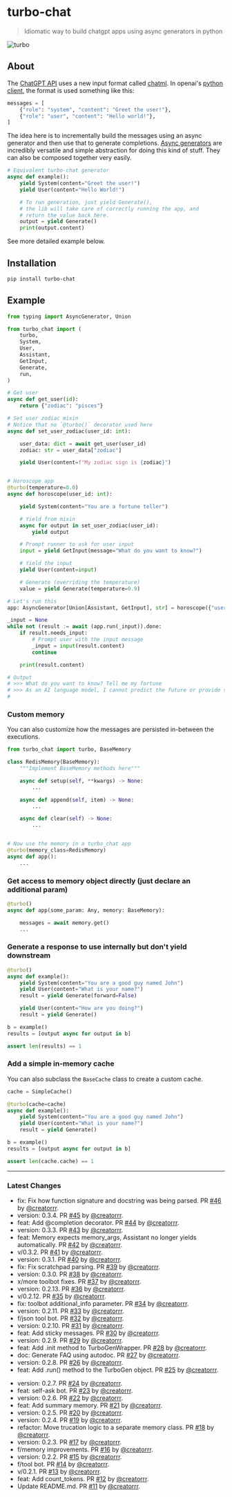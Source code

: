 # turbo-chat

> Idiomatic way to build chatgpt apps using async generators in python

![turbo](https://user-images.githubusercontent.com/931887/222912628-8662fad0-091f-4cb8-92f3-6cce287716e9.jpg)

## About

The [ChatGPT API](https://openai.com/blog/introducing-chatgpt-and-whisper-apis) uses a new input format called [chatml](https://github.com/openai/openai-python/blob/main/chatml.md). In openai's [python client](https://github.com/openai/openai-python/blob/main/chatml.md), the format is used something like this:

```python
messages = [
    {"role": "system", "content": "Greet the user!"},
    {"role": "user", "content": "Hello world!"},
]
```

The idea here is to incrementally build the messages using an async generator and then use that to generate completions. [Async generators](https://superfastpython.com/asynchronous-generators-in-python/) are incredibly versatile and simple abstraction for doing this kind of stuff. They can also be composed together very easily.

```python
# Equivalent turbo-chat generator
async def example():
    yield System(content="Greet the user!")
    yield User(content="Hello World!")

    # To run generation, just yield Generate(),
    # the lib will take care of correctly running the app, and
    # return the value back here.
    output = yield Generate()
    print(output.content)
```

See more detailed example below.

## Installation

```bash
pip install turbo-chat
```

## Example

```python
from typing import AsyncGenerator, Union

from turbo_chat import (
    turbo,
    System,
    User,
    Assistant,
    GetInput,
    Generate,
    run,
)

# Get user
async def get_user(id):
    return {"zodiac": "pisces"}

# Set user zodiac mixin
# Notice that no `@turbo()` decorator used here
async def set_user_zodiac(user_id: int):

    user_data: dict = await get_user(user_id)
    zodiac: str = user_data["zodiac"]

    yield User(content=f"My zodiac sign is {zodiac}")


# Horoscope app
@turbo(temperature=0.0)
async def horoscope(user_id: int):

    yield System(content="You are a fortune teller")

    # Yield from mixin
    async for output in set_user_zodiac(user_id):
        yield output

    # Prompt runner to ask for user input
    input = yield GetInput(message="What do you want to know?")

    # Yield the input
    yield User(content=input)

    # Generate (overriding the temperature)
    value = yield Generate(temperature=0.9)

# Let's run this
app: AsyncGenerator[Union[Assistant, GetInput], str] = horoscope({"user_id": 1})

_input = None
while not (result := await (app.run(_input)).done:
    if result.needs_input:
        # Prompt user with the input message
        _input = input(result.content)
        continue

    print(result.content)

# Output
# >>> What do you want to know? Tell me my fortune
# >>> As an AI language model, I cannot predict the future or provide supernatural fortune-telling. However, I can offer guidance and advice based on your current situation and past experiences. Is there anything specific you would like me to help you with?
#

```

### Custom memory

You can also customize how the messages are persisted in-between the executions.

```python
from turbo_chat import turbo, BaseMemory

class RedisMemory(BaseMemory):
    """Implement BaseMemory methods here"""

    async def setup(self, **kwargs) -> None:
        ...

    async def append(self, item) -> None:
        ...

    async def clear(self) -> None:
        ...


# Now use the memory in a turbo_chat app
@turbo(memory_class=RedisMemory)
async def app():
    ...
```

### Get access to memory object directly (just declare an additional param)

```python
@turbo()
async def app(some_param: Any, memory: BaseMemory):

    messages = await memory.get()
    ...
```

### Generate a response to use internally but don't yield downstream

```python
@turbo()
async def example():
    yield System(content="You are a good guy named John")
    yield User(content="What is your name?")
    result = yield Generate(forward=False)

    yield User(content="How are you doing?")
    result = yield Generate()

b = example()
results = [output async for output in b]

assert len(results) == 1
```

### Add a simple in-memory cache

You can also subclass the `BaseCache` class to create a custom cache.

```python
cache = SimpleCache()

@turbo(cache=cache)
async def example():
    yield System(content="You are a good guy named John")
    yield User(content="What is your name?")
    result = yield Generate()

b = example()
results = [output async for output in b]

assert len(cache.cache) == 1

```

---

### Latest Changes

* fix: Fix how function signature and docstring was being parsed. PR [#46](https://github.com/creatorrr/turbo-chat/pull/46) by [@creatorrr](https://github.com/creatorrr).
* version: 0.3.4. PR [#45](https://github.com/creatorrr/turbo-chat/pull/45) by [@creatorrr](https://github.com/creatorrr).
* feat: Add @completion decorator. PR [#44](https://github.com/creatorrr/turbo-chat/pull/44) by [@creatorrr](https://github.com/creatorrr).
* version: 0.3.3. PR [#43](https://github.com/creatorrr/turbo-chat/pull/43) by [@creatorrr](https://github.com/creatorrr).
* feat: Memory expects memory_args, Assistant no longer yields automatically. PR [#42](https://github.com/creatorrr/turbo-chat/pull/42) by [@creatorrr](https://github.com/creatorrr).
* v/0.3.2. PR [#41](https://github.com/creatorrr/turbo-chat/pull/41) by [@creatorrr](https://github.com/creatorrr).
* version: 0.3.1. PR [#40](https://github.com/creatorrr/turbo-chat/pull/40) by [@creatorrr](https://github.com/creatorrr).
* fix: Fix scratchpad parsing. PR [#39](https://github.com/creatorrr/turbo-chat/pull/39) by [@creatorrr](https://github.com/creatorrr).
* version: 0.3.0. PR [#38](https://github.com/creatorrr/turbo-chat/pull/38) by [@creatorrr](https://github.com/creatorrr).
* x/more toolbot fixes. PR [#37](https://github.com/creatorrr/turbo-chat/pull/37) by [@creatorrr](https://github.com/creatorrr).
* version: 0.2.13. PR [#36](https://github.com/creatorrr/turbo-chat/pull/36) by [@creatorrr](https://github.com/creatorrr).
* v/0.2.12. PR [#35](https://github.com/creatorrr/turbo-chat/pull/35) by [@creatorrr](https://github.com/creatorrr).
* fix: toolbot additional_info parameter. PR [#34](https://github.com/creatorrr/turbo-chat/pull/34) by [@creatorrr](https://github.com/creatorrr).
* version: 0.2.11. PR [#33](https://github.com/creatorrr/turbo-chat/pull/33) by [@creatorrr](https://github.com/creatorrr).
* f/json tool bot. PR [#32](https://github.com/creatorrr/turbo-chat/pull/32) by [@creatorrr](https://github.com/creatorrr).
* version: 0.2.10. PR [#31](https://github.com/creatorrr/turbo-chat/pull/31) by [@creatorrr](https://github.com/creatorrr).
* feat: Add sticky messages. PR [#30](https://github.com/creatorrr/turbo-chat/pull/30) by [@creatorrr](https://github.com/creatorrr).
* version: 0.2.9. PR [#29](https://github.com/creatorrr/turbo-chat/pull/29) by [@creatorrr](https://github.com/creatorrr).
* feat: Add .init method to TurboGenWrapper. PR [#28](https://github.com/creatorrr/turbo-chat/pull/28) by [@creatorrr](https://github.com/creatorrr).
* doc: Generate FAQ using autodoc. PR [#27](https://github.com/creatorrr/turbo-chat/pull/27) by [@creatorrr](https://github.com/creatorrr).
* version: 0.2.8. PR [#26](https://github.com/creatorrr/turbo-chat/pull/26) by [@creatorrr](https://github.com/creatorrr).
* feat: Add .run() method to the TurboGen object. PR [#25](https://github.com/creatorrr/turbo-chat/pull/25) by [@creatorrr](https://github.com/creatorrr).
- version: 0.2.7. PR [#24](https://github.com/creatorrr/turbo-chat/pull/24) by [@creatorrr](https://github.com/creatorrr).
- feat: self-ask bot. PR [#23](https://github.com/creatorrr/turbo-chat/pull/23) by [@creatorrr](https://github.com/creatorrr).
- version: 0.2.6. PR [#22](https://github.com/creatorrr/turbo-chat/pull/22) by [@creatorrr](https://github.com/creatorrr).
- feat: Add summary memory. PR [#21](https://github.com/creatorrr/turbo-chat/pull/21) by [@creatorrr](https://github.com/creatorrr).
- version: 0.2.5. PR [#20](https://github.com/creatorrr/turbo-chat/pull/20) by [@creatorrr](https://github.com/creatorrr).
- version: 0.2.4. PR [#19](https://github.com/creatorrr/turbo-chat/pull/19) by [@creatorrr](https://github.com/creatorrr).
- refactor: Move trucation logic to a separate memory class. PR [#18](https://github.com/creatorrr/turbo-chat/pull/18) by [@creatorrr](https://github.com/creatorrr).
- version: 0.2.3. PR [#17](https://github.com/creatorrr/turbo-chat/pull/17) by [@creatorrr](https://github.com/creatorrr).
- f/memory improvements. PR [#16](https://github.com/creatorrr/turbo-chat/pull/16) by [@creatorrr](https://github.com/creatorrr).
- version: 0.2.2. PR [#15](https://github.com/creatorrr/turbo-chat/pull/15) by [@creatorrr](https://github.com/creatorrr).
- f/tool bot. PR [#14](https://github.com/creatorrr/turbo-chat/pull/14) by [@creatorrr](https://github.com/creatorrr).
- v/0.2.1. PR [#13](https://github.com/creatorrr/turbo-chat/pull/13) by [@creatorrr](https://github.com/creatorrr).
- feat: Add count_tokens. PR [#12](https://github.com/creatorrr/turbo-chat/pull/12) by [@creatorrr](https://github.com/creatorrr).
- Update README.md. PR [#11](https://github.com/creatorrr/turbo-chat/pull/11) by [@creatorrr](https://github.com/creatorrr).
